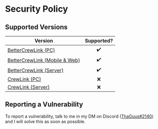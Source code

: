 # Security Policy

## Supported Versions

| Version         | Supported? |
|-----------------|:------------:|
| [BetterCrewLink (PC)](https://github.com/OhMyGuus/BetterCrewLink)                  |      ✔️     |
| [BetterCrewLink (Mobile & Web)](https://github.com/OhMyGuus/BetterCrewlink-mobile) |      ✔️     |
| [BetterCrewLink (Server)](https://github.com/OhMyGuus/BetterCrewLink-server)       |      ✔️     |
| [CrewLink (PC)](https://github.com/ottomated/CrewLink)                             |      ❌     |
| [CrewLink (Server)](https://github.com/ottomated/CrewLink-server)                  |      ❌     |

## Reporting a Vulnerability

To report a vulnerability, talk to me in my DM on Discord ([ThaGuus#2140](https://discordapp.com/users/508426414387757057)) and I will solve this as soon as possible.
